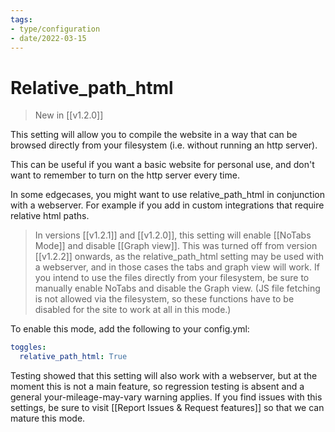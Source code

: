 ```yaml
---
tags:
- type/configuration
- date/2022-03-15
---
```


# Relative_path_html
> New in [[v1.2.0]]

This setting will allow you to compile the website in a way that can be browsed directly from your filesystem (i.e. without running an http server).

This can be useful if you want a basic website for personal use, and don't want to remember to turn on the http server every time. 

In some edgecases, you might want to use relative_path_html in conjunction with a webserver. For example if you add in custom integrations that require relative html paths. 

> In versions [[v1.2.1]] and [[v1.2.0]], this setting will enable [[NoTabs Mode]] and disable [[Graph view]]. This was turned off from version [[v1.2.2]] onwards, as the relative_path_html setting may be used with a webserver, and in those cases the tabs and graph view will work. If you intend to use the files directly from your filesystem, be sure to manually enable NoTabs and disable the Graph view. (JS file fetching is not allowed via the filesystem, so these functions have to be disabled for the site to work at all in this mode.)

To enable this mode, add the following to your config.yml:
```yaml
toggles:
  relative_path_html: True
```

Testing showed that this setting will also work with a webserver, but at the moment this is not a main feature, so regression testing is absent and a general your-mileage-may-vary warning applies. If you find issues with this settings, be sure to visit [[Report Issues & Request features]] so that we can mature this mode.